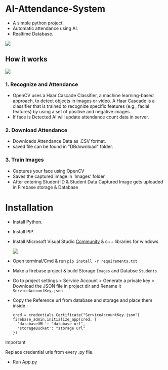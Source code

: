 ﻿# AI-Attendance-System
- A simple python project. 
- Automatic attendance using AI.
- Realtime Database.

![](https://i.postimg.cc/g2DS38XT/image-2023-10-17-191558836.png)

## How it works

![](https://i.postimg.cc/jdqZtCk6/image-2023-10-17-191911969.png)

### 1. Recognize and Attendance 

- OpenCV uses a Haar Cascade Classifier, a machine learning-based approach, to detect objects in images or video. A Haar Cascade is a classifier that is trained to recognize specific features (e.g., facial features) by using a set of positive and negative images.
- If face is Detected AI will update attendance count data in server.

### 2. Download Attendance

- Downloads Attendance Data as .CSV format.
- saved file can be found in "DBdownload" folder.

### 3. Train Images

- Captures your face using OpenCV
- Saves the captured image in 'Images' folder 
- After entering Student ID & Student Data Captured Image gets uploaded in Firebase storage & Database

# Installation

- Install Python.
- Install PIP.
- Install Microsoft Visual Studio [Community](https://visualstudio.microsoft.com/downloads/) & c++ libraries for windows

  ![](https://i.postimg.cc/QxhDkgYQ/image-2023-10-17-193926142.png)

- Open terminal/Cmd & run `pip install -r requirements.txt`
- Make a firebase project & build Storage `Images` and Databse `Students`
- Go to project settings > Service Account > Generate a private key > Download the JSON file in project dir and Rename it `ServiceAccountKey.json`
- Copy the Reference url from database and storage and place them inside :
  ```
  cred = credentials.Certificate("ServiceAccountKey.json")
  firebase_admin.initialize_app(cred, {
    'databaseURL': "database url",
    'storageBucket': "storage url"
  })
  ```
> [!IMPORTANT]
> Replace credential urls from every .py file.

- Run App.py


 
